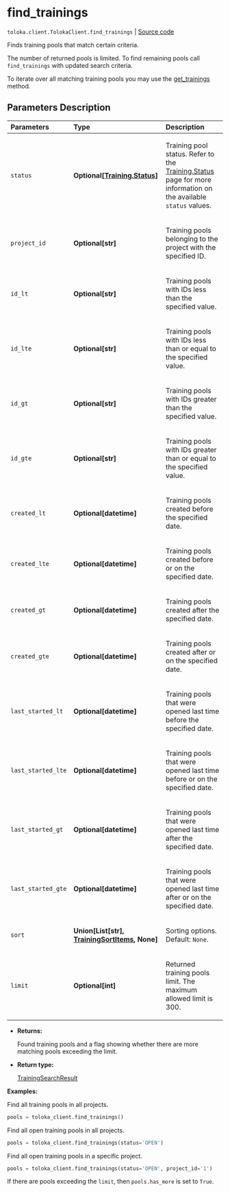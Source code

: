 # find_trainings
`toloka.client.TolokaClient.find_trainings` | [Source code](https://github.com/Toloka/toloka-kit/blob/v1.0.2/src/client/__init__.py#L1813)

Finds training pools that match certain criteria.


The number of returned pools is limited. To find remaining pools call `find_trainings` with updated search criteria.

To iterate over all matching training pools you may use the [get_trainings](toloka.client.TolokaClient.get_trainings.md) method.

## Parameters Description

| Parameters | Type | Description |
| :----------| :----| :-----------|
`status`|**Optional\[[Training.Status](toloka.client.training.Training.Status.md)\]**|<p>Training pool status. Refer to the [Training.Status](toloka.client.training.Training.Status.md) page for more information on the available `status` values.</p>
`project_id`|**Optional\[str\]**|<p>Training pools belonging to the project with the specified ID.</p>
`id_lt`|**Optional\[str\]**|<p>Training pools with IDs less than the specified value.</p>
`id_lte`|**Optional\[str\]**|<p>Training pools with IDs less than or equal to the specified value.</p>
`id_gt`|**Optional\[str\]**|<p>Training pools with IDs greater than the specified value.</p>
`id_gte`|**Optional\[str\]**|<p>Training pools with IDs greater than or equal to the specified value.</p>
`created_lt`|**Optional\[datetime\]**|<p>Training pools created before the specified date.</p>
`created_lte`|**Optional\[datetime\]**|<p>Training pools created before or on the specified date.</p>
`created_gt`|**Optional\[datetime\]**|<p>Training pools created after the specified date.</p>
`created_gte`|**Optional\[datetime\]**|<p>Training pools created after or on the specified date.</p>
`last_started_lt`|**Optional\[datetime\]**|<p>Training pools that were opened last time before the specified date.</p>
`last_started_lte`|**Optional\[datetime\]**|<p>Training pools that were opened last time before or on the specified date.</p>
`last_started_gt`|**Optional\[datetime\]**|<p>Training pools that were opened last time after the specified date.</p>
`last_started_gte`|**Optional\[datetime\]**|<p>Training pools that were opened last time after or on the specified date.</p>
`sort`|**Union\[List\[str\], [TrainingSortItems](toloka.client.search_requests.TrainingSortItems.md), None\]**|<p>Sorting options. Default: `None`.</p>
`limit`|**Optional\[int\]**|<p>Returned training pools limit. The maximum allowed limit is 300.</p>

* **Returns:**

  Found training pools and a flag showing whether there are more matching pools exceeding the limit.

* **Return type:**

  [TrainingSearchResult](toloka.client.search_results.TrainingSearchResult.md)

**Examples:**

Find all training pools in all projects.

```python
pools = toloka_client.find_trainings()
```

Find all open training pools in all projects.

```python
pools = toloka_client.find_trainings(status='OPEN')
```

Find all open training pools in a specific project.

```python
pools = toloka_client.find_trainings(status='OPEN', project_id='1')
```

If there are pools exceeding the `limit`, then `pools.has_more` is set to `True`.
